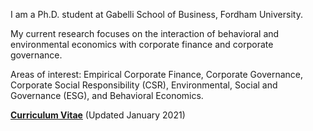 I am a Ph.D. student at Gabelli School of Business, Fordham University.

My current research focuses on the interaction of behavioral and environmental economics with corporate finance and corporate governance.

Areas of interest: Empirical Corporate Finance, Corporate Governance, Corporate Social Responsibility (CSR), Environmental, Social and Governance (ESG), and Behavioral Economics.


__[Curriculum Vitae](")__ (Updated January 2021)
